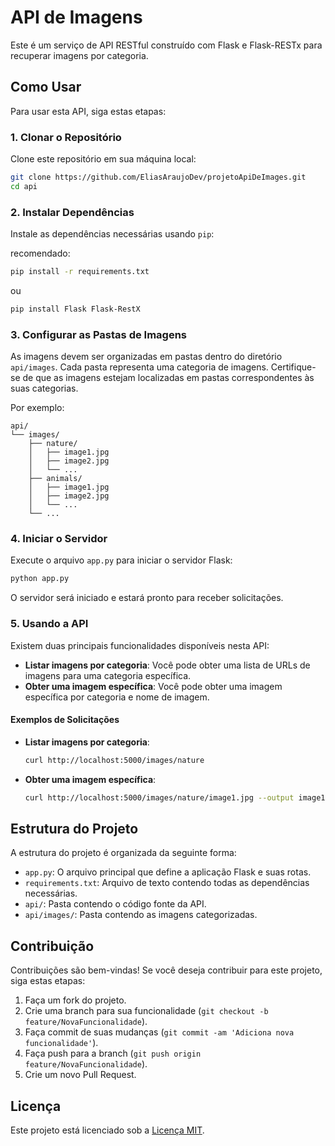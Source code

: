 # API de Imagens

Este é um serviço de API RESTful construído com Flask e Flask-RESTx para recuperar imagens por categoria.

## Como Usar

Para usar esta API, siga estas etapas:

### 1. Clonar o Repositório

Clone este repositório em sua máquina local:

```bash
git clone https://github.com/EliasAraujoDev/projetoApiDeImages.git
cd api
```

### 2. Instalar Dependências

Instale as dependências necessárias usando `pip`:

recomendado:
```bash
pip install -r requirements.txt
```

ou

```bash
pip install Flask Flask-RestX
```

### 3. Configurar as Pastas de Imagens

As imagens devem ser organizadas em pastas dentro do diretório `api/images`. Cada pasta representa uma categoria de imagens. Certifique-se de que as imagens estejam localizadas em pastas correspondentes às suas categorias.

Por exemplo:

```
api/
└── images/
    ├── nature/
    │   ├── image1.jpg
    │   ├── image2.jpg
    │   └── ...
    ├── animals/
    │   ├── image1.jpg
    │   ├── image2.jpg
    │   └── ...
    └── ...
```

### 4. Iniciar o Servidor

Execute o arquivo `app.py` para iniciar o servidor Flask:

```bash
python app.py
```

O servidor será iniciado e estará pronto para receber solicitações.

### 5. Usando a API

Existem duas principais funcionalidades disponíveis nesta API:

- **Listar imagens por categoria**: Você pode obter uma lista de URLs de imagens para uma categoria específica.
- **Obter uma imagem específica**: Você pode obter uma imagem específica por categoria e nome de imagem.

#### Exemplos de Solicitações

- **Listar imagens por categoria**:
  ```bash
  curl http://localhost:5000/images/nature
  ```

- **Obter uma imagem específica**:
  ```bash
  curl http://localhost:5000/images/nature/image1.jpg --output image1.jpg
  ```

## Estrutura do Projeto

A estrutura do projeto é organizada da seguinte forma:

- `app.py`: O arquivo principal que define a aplicação Flask e suas rotas.
- `requirements.txt`: Arquivo de texto contendo todas as dependências necessárias.
- `api/`: Pasta contendo o código fonte da API.
- `api/images/`: Pasta contendo as imagens categorizadas.

## Contribuição

Contribuições são bem-vindas! Se você deseja contribuir para este projeto, siga estas etapas:

1. Faça um fork do projeto.
2. Crie uma branch para sua funcionalidade (`git checkout -b feature/NovaFuncionalidade`).
3. Faça commit de suas mudanças (`git commit -am 'Adiciona nova funcionalidade'`).
4. Faça push para a branch (`git push origin feature/NovaFuncionalidade`).
5. Crie um novo Pull Request.

## Licença

Este projeto está licenciado sob a [Licença MIT](LICENSE).
